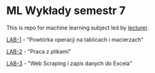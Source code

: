 # ML Wykłady semestr 7
This is repo for machine learning subject led by [lecturer](https://zacniewski.github.io/). 

[LAB-1](https://github.com/AdamSzr/wstep-do-ml-21662/tree/main/Lab1) - "Powtórka operacji na tablicach i macierzach"

[LAB-2](https://github.com/AdamSzr/wstep-do-ml-21662/tree/main/Lab2) - "Praca z plikami"

[LAB-3](https://github.com/AdamSzr/wstep-do-ml-21662/tree/main/Lab3) - "Web Scraping i zapis danych do Excela"
